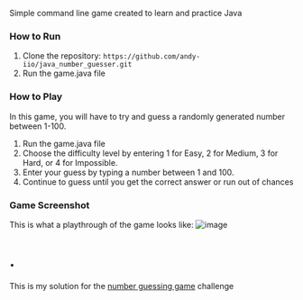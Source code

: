 Simple command line game created to learn and practice Java

### How to Run
1. Clone the repository:
   `https://github.com/andy-iio/java_number_guesser.git`
2. Run the game.java file

### How to Play
In this game, you will have to try and guess a randomly generated number between 1-100.
1. Run the game.java file
2. Choose the difficulty level by entering 1 for Easy, 2 for Medium, 3 for Hard, or 4 for Impossible.
3. Enter your guess by typing a number between 1 and 100.
4. Continue to guess until you get the correct answer or run out of chances

### Game Screenshot
This is what a playthrough of the game looks like:
![image](https://github.com/user-attachments/assets/a8c6d9ba-e507-4496-96c3-be70309230b8)




# .
This is my solution for the [number guessing game](https://roadmap.sh/projects/number-guessing-game) challenge

